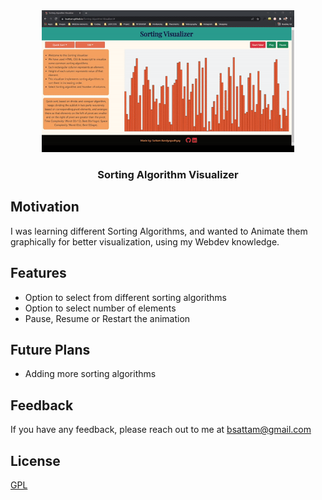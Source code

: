 <img src = "https://github.com/bsattam/Sorting-Algorithm-Visualizer/blob/main/Sorting%20Algo%20Vis%20Github%20Images/sorting-gif.gif" width = "80%" style = "margin-left: 10%;">
<h3 align = "center">Sorting Algorithm Visualizer</h3>

## Motivation
I was learning different Sorting Algorithms, and wanted to Animate them graphically for better visualization, using my Webdev knowledge.

## Features
- Option to select from different sorting algorithms
- Option to select number of elements
- Pause, Resume or Restart the animation

## Future Plans
- Adding more sorting algorithms

## Feedback

If you have any feedback, please reach out to me at bsattam@gmail.com

## License

[GPL](https://choosealicense.com/licenses/gpl-3.0/)

